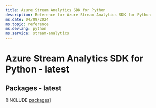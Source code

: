 ```yaml
---
title: Azure Stream Analytics SDK for Python
description: Reference for Azure Stream Analytics SDK for Python
ms.date: 04/09/2024
ms.topic: reference
ms.devlang: python
ms.service: stream-analytics
---
```

# Azure Stream Analytics SDK for Python - latest
## Packages - latest
[!INCLUDE [packages](stream-analytics-index.md)]